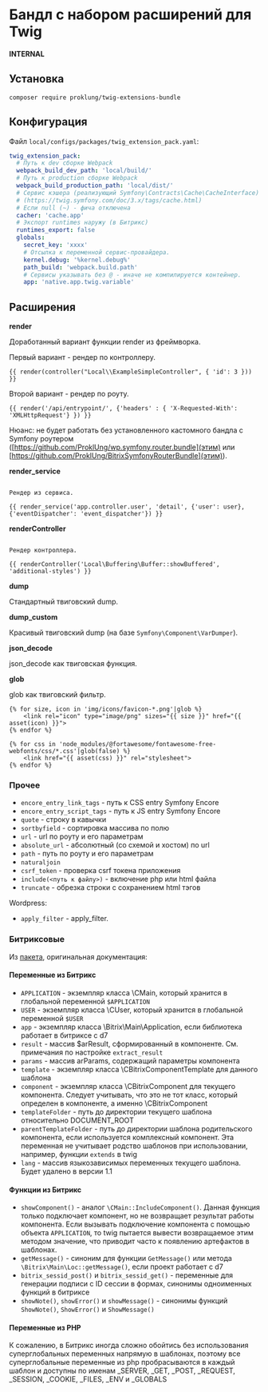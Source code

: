 # Бандл с набором расширений для Twig

**INTERNAL**

## Установка

`composer require proklung/twig-extensions-bundle`

## Конфигурация

Файл `local/configs/packages/twig_extension_pack.yaml`:

```yaml
twig_extension_pack:
  # Путь к dev сборке Webpack
  webpack_build_dev_path: 'local/build/'
  # Путь к production сборке Webpack
  webpack_build_production_path: 'local/dist/'
  # Сервис кэшера (реализующий Symfony\Contracts\Cache\CacheInterface) для реализации работы директивы cache 
  # (https://twig.symfony.com/doc/3.x/tags/cache.html)
  # Если null (~) - фича отключена
  cacher: 'cache.app' 
  # Экспорт runtimes наружу (в Битрикс)
  runtimes_export: false 
  globals:
    secret_key: 'xxxx'
    # Отсылка к переменной сервис-провайдера.
    kernel.debug: '%kernel.debug%'
    path_build: 'webpack.build.path'
    # Сервисы указывать без @ - иначе не компилируется контейнер.
    app: 'native.app.twig.variable'  
```

## Расширения

**render**

Доработанный вариант функции render из фреймворка.

Первый вариант - рендер по контроллеру.

~~~twig
{{ render(controller("Local\\ExampleSimpleController", { 'id': 3 })) }}
~~~

Второй вариант - рендер по роуту.

~~~twig
{{ render('/api/entrypoint/', {'headers' : { 'X-Requested-With': 'XMLHttpRequest'} }) }}
~~~

Нюанс: не будет работать без установленного кастомного бандла с Symfony роутером ([https://github.com/ProklUng/wp.symfony.router.bundle](этим) или [https://github.com/ProklUng/BitrixSymfonyRouterBundle](этим)).

**render_service**

~~~twig

Рендер из сервиса.

{{ render_service('app.controller.user', 'detail', {'user': user}, {'eventDispatcher': 'event_dispatcher'}) }}
~~~

**renderController**

~~~twig

Рендер контроллера.

{{ renderController('Local\Buffering\Buffer::showBuffered', 'additional-styles') }}
~~~

**dump**

Стандартный твиговский dump.

**dump_custom**

Красивый твиговский dump (на базе `Symfony\Component\VarDumper`).

**json_decode**

json_decode как твиговская функция.

**glob**

glob как твиговский фильтр.

```twig
{% for size, icon in 'img/icons/favicon-*.png'|glob %}
    <link rel="icon" type="image/png" sizes="{{ size }}" href="{{ asset(icon) }}">
{% endfor %}

{% for css in 'node_modules/@fortawesome/fontawesome-free-webfonts/css/*.css'|glob(false) %}
    <link href="{{ asset(css) }}" rel="stylesheet">
{% endfor %}
```

### Прочее

- `encore_entry_link_tags` - путь к CSS entry Symfony Encore
- `encore_entry_script_tags`  - путь к JS entry Symfony Encore
- `quote` - строку в кавычки
- `sortbyfield` - сортировка массива по полю
- `url` - url по роуту и его параметрам
- `absolute_url` - абсолютный (со схемой и хостом) по url
- `path` - путь по роуту и его параметрам
- `naturaljoin`
- `csrf_token` - проверка csrf токена приложения
- `include(<путь к файлу>)` - включение php или html файла
- `truncate` - обрезка строки с сохранением html тэгов

Wordpress:

- `apply_filter` - apply_filter.

### Битриксовые

Из [пакета](https://github.com/maximaster/tools.twig), оригинальная документация:

#### Переменные из Битрикс

* `APPLICATION` - экземпляр класса \CMain, который хранится в глобальной переменной `$APPLICATION`
* `USER` - экземпляр класса \CUser, который хранится в глобальной переменной `$USER`
* `app` - экземпляр класса \Bitrix\Main\Application, если библиотека работает в битриксе с d7
* `result` - массив $arResult, сформированный в компоненте. См. примечания по настройке `extract_result`
* `params` - массив arParams, содержащий параметры компонента
* `template` - экземпляр класса \CBitrixComponentTemplate для данного шаблона
* `component` - экземпляр класса \CBitrixComponent для текущего компонента. Следует учитывать, что это не тот класс, который определен в компоненте, а именно \CBitrixComponent
* `templateFolder` - путь до директории текущего шаблона относительно DOCUMENT_ROOT
* `parentTemplateFolder` - путь до директории шаблона родительского компонента, если используется комплексный компонент. Эта переменная не учитывает родство шаблонов при использовании, например, функции `extends` в twig
* `lang` - массив языкозависимых переменных текущего шаблона. Будет удалено в версии 1.1
 
#### Функции из Битрикс

* `showComponent()` - аналог `\CMain::IncludeComponent()`. Данная функция только подключает компонент, но не возвращает результат работы компонента. Если вызывать подключение компонента с помощью объекта `APPLICATION`, то twig пытается вывести возвращаемое этим методом значение, что приводит часто к появлению артефактов в шаблонах.
* `getMessage()` - синоним для функции `GetMessage()` или метода `\Bitrix\Main\Loc::getMessage()`, если проект работает с d7
* `bitrix_sessid_post()` и `bitrix_sessid_get()` - переменные для генерации подписи с ID сессии в формах, синонимы одноименных функций в битриксе
* `showNote()`, `showError()` и `showMessage()` - синонимы функций `ShowNote()`, `ShowError()` и `ShowMessage()` 

#### Переменные из PHP

К сожалению, в Битрикс иногда сложно обойтись без использования суперглобальных переменных напрямую в шаблонах, поэтому все суперглобальные переменные из php пробрасываются в каждый шаблон и доступны по именам _SERVER, _GET, _POST, _REQUEST, _SESSION, _COOKIE, _FILES, _ENV и _GLOBALS
